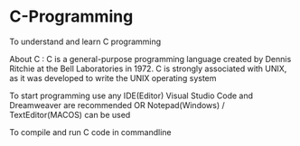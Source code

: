 # C-Programming
To understand and learn C programming

About C :
        C is a general-purpose programming language created by Dennis Ritchie at the Bell Laboratories in 1972.
        C is strongly associated with UNIX, as it was developed to write the UNIX operating system
        
        
To start programming use any IDE(Editor) 
                Visual Studio Code and Dreamweaver are recommended 
                OR
                Notepad(Windows) / TextEditor(MACOS) can be used
                
To compile and run C code in commandline
                
